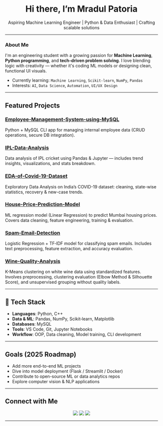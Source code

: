 <h1 align="center">Hi there, I’m Mradul Patoria</h1>
<p align="center">
  Aspiring Machine Learning Engineer | Python & Data Enthusiast | Crafting scalable solutions
</p>

---

### About Me

I'm an engineering student with a growing passion for **Machine Learning**, **Python programming**, and **tech-driven problem solving**. I love blending logic with creativity — whether it's coding ML models or designing clean, functional UI visuals.

- Currently learning: `Machine Learning`, `Scikit-learn`, `NumPy`, `Pandas`
- Interests: `AI`, `Data Science`, `Automation`, `UI/UX Design`

---

## Featured Projects

### [Employee-Management-System-using-MySQL](https://github.com/Mradul9703/Employee-Management-System-using-MySQL)
Python + MySQL CLI app for managing internal employee data (CRUD operations, secure DB integration).

### [IPL-Data-Analysis](https://github.com/Mradul9703/IPL-Data-Analysis)
Data analysis of IPL cricket using Pandas & Jupyter — includes trend insights, visualizations, and stats breakdown.

### [EDA-of-Covid-19-Dataset](https://github.com/Mradul9703/EDA-of-Covid-19-Dataset)
Exploratory Data Analysis on India’s COVID-19 dataset: cleaning, state-wise statistics, recovery & new-case trends.

### [House-Price-Prediction-Model](https://github.com/Mradul9703/House-Price-Prediction-Model)
ML regression model (Linear Regression) to predict Mumbai housing prices. Covers data cleaning, feature engineering, training & evaluation.

### [Spam-Email-Detection](https://github.com/Mradul9703/Spam-Email-Detection)
Logistic Regression + TF‑IDF model for classifying spam emails. Includes text preprocessing, feature extraction, and accuracy evaluation.

### [Wine-Quality-Analysis](https://github.com/Mradul9703/Wine-Quality-Analysis)  
K-Means clustering on white wine data using standardized features. Involves preprocessing, clustering evaluation (Elbow Method & Silhouette Score), and unsupervised grouping without quality labels.


---

## 🔧 Tech Stack

- **Languages**: Python, C++  
- **Data & ML**: Pandas, NumPy, Scikit‑learn, Matplotlib 
- **Databases**: MySQL  
- **Tools**: VS Code, Git, Jupyter Notebooks  
- **Workflow**: OOP, Data cleaning, Model training, CLI development

---

## Goals (2025 Roadmap) 

- Add more end-to-end ML projects  
- Dive into model deployment (Flask / Streamlit / Docker)  
- Contribute to open-source ML or data analytics repos  
- Explore computer vision & NLP applications  

---

## Connect with Me

<p align="center">
  <a href="mailto:mradulpatoria9703@gmail.com"><img src="https://img.shields.io/badge/Email-D14836?style=for-the-badge&logo=gmail&logoColor=white"/></a>
  <a href="https://www.linkedin.com/in/mradul-patoria/"><img src="https://img.shields.io/badge/LinkedIn-0077B5?style=for-the-badge&logo=linkedin&logoColor=white"/></a>
  <a href="https://github.com/Mradul9703"><img src="https://img.shields.io/badge/GitHub-100000?style=for-the-badge&logo=github&logoColor=white"/></a>
</p>

---
